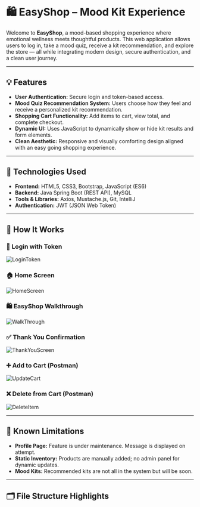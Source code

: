 # 🛍️ EasyShop – Mood Kit Experience

Welcome to **EasyShop**, a mood-based shopping experience where emotional wellness meets thoughtful products. This web application allows users to log in, take a mood quiz, receive a kit recommendation, and explore the store — all while integrating modern design, secure authentication, and a clean user journey.

---

## 💡 Features

- **User Authentication:** Secure login and token-based access.
- **Mood Quiz Recommendation System:** Users choose how they feel and receive a personalized kit recommendation.
- **Shopping Cart Functionality:** Add items to cart, view total, and complete checkout.
- **Dynamic UI:** Uses JavaScript to dynamically show or hide kit results and form elements.
- **Clean Aesthetic:** Responsive and visually comforting design aligned with an easy going shopping experience.

---

## 🧪 Technologies Used

- **Frontend:** HTML5, CSS3, Bootstrap, JavaScript (ES6)
- **Backend:** Java Spring Boot (REST API), MySQL
- **Tools & Libraries:** Axios, Mustache.js, Git, IntelliJ
- **Authentication:** JWT (JSON Web Token)

---

## 🧠 How It Works
### 🔐 Login with Token  
![LoginToken](https://github.com/user-attachments/assets/81ea9ed5-376e-4811-8577-ffc2c5101ea1)

### 🏠 Home Screen  
![HomeScreen](https://github.com/user-attachments/assets/4e095e55-f9be-44c3-870b-f37c8fd5c0a9)

### 🛍️ EasyShop Walkthrough  
![WalkThrough](https://github.com/user-attachments/assets/e00a4483-35dc-43d9-9e41-ff960f818c02)

### ✅ Thank You Confirmation  
![ThankYouScreen](https://github.com/user-attachments/assets/978474db-94ed-4438-aaf5-7be1a1923e48)
### ➕ Add to Cart (Postman)  
![UpdateCart](https://github.com/user-attachments/assets/7e6fbcd2-85cf-4aa7-b012-7a143d31a97a)
### ❌ Delete from Cart (Postman)  
![DeleteItem](https://github.com/user-attachments/assets/ddc35ac5-6596-44e8-92c8-d6f7cc714586)

---

## 🚧 Known Limitations

- **Profile Page:** Feature is under maintenance. Message is displayed on attempt.
- **Static Inventory:** Products are manually added; no admin panel for dynamic updates.
- **Mood Kits:** Recommended kits are not all in the system but will be soon. 

---

## 🗂️ File Structure Highlights

